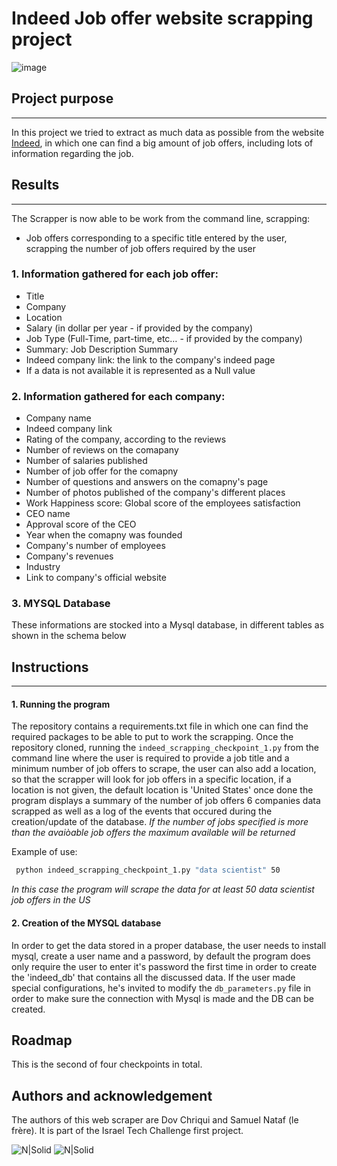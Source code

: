 # Indeed Job offer website scrapping project


![image](https://user-images.githubusercontent.com/93139204/156459023-a6cfaa74-d43d-4c27-992a-9f21f1e40ab3.png)



## Project purpose 
---
In this project we tried to extract as much data as possible from the website [Indeed](https://www.indeed.com/jobs?q=Data%20Scientist&l=United%20States&vjk=92ecfcf3e426868a), in which one can find a big amount of job offers, including lots of information regarding the job.

## Results
---
The Scrapper is now able to be work from the command line, scrapping:
- Job offers corresponding to a specific title entered by the user, scrapping the number of job offers required by the user

 ### 1. Information gathered for each job offer:
-	Title
-	Company
-	Location
-	Salary (in dollar per year - if provided by the company)
-	Job Type (Full-Time, part-time, etc… - if provided by the company)
-	Summary: Job Description Summary
-	Indeed company link: the link to the company's indeed page
-	If a data is not available it is represented as a Null value

### 2. Information gathered for each company:
- Company name
- Indeed company link
- Rating of the company, according to the reviews 
- Number of reviews on the comapany 
- Number of salaries published 
- Number of job offer for the comapny
- Number of questions and answers on the comapny's page
- Number of photos published of the company's different places
- Work Happiness score: Global score of the employees satisfaction
- CEO name
- Approval score of the CEO
- Year when the comapny was founded 
- Company's number of employees 
- Company's revenues 
- Industry
- Link to company's official website

### 3. MYSQL Database
These informations are stocked into a Mysql database, in different tables as shown in the schema below


## Instructions 
---
#### 1. Running the program 
The repository contains a requirements.txt file in which one can find the required packages to be able to put to work the scrapping. 
Once the repository cloned, running the ```indeed_scrapping_checkpoint_1.py``` from the command line where the user is required to provide a job title and a minimum number of job offers to scrape, the user can also add a location, so that the scrapper will look for job offers in a specific location, if a location is not given, the default location is 'United States' once done the program displays a summary of the number of job offers 6 companies data scrapped as well as a log of the events that occured during the creation/update of the database. 
*If the number of jobs specified is more than the avaiòable job offers the maximum available will be returned*

Example of use: 
```bash
 python indeed_scrapping_checkpoint_1.py "data scientist" 50 
```
*In this case the program will scrape the data for at least 50 data scientist job offers in the US* 

#### 2. Creation of the MYSQL database
In order to get the data stored in a proper database, the user needs to install mysql, create a user name and a password, by default the program does only require the user to enter it's password the first time in order to create the 'indeed_db' that contains all the discussed data. If the user made special configurations, he's invited to modify the ```db_parameters.py``` file in order to make sure the connection with Mysql is made and the DB can be created.

 ## Roadmap
This is the second of four checkpoints in total. 

## Authors and acknowledgement 
The authors of this web scraper are Dov Chriqui and Samuel Nataf (le frère).
It is part of the Israel Tech Challenge first project.



![N|Solid](https://encrypted-tbn0.gstatic.com/images?q=tbn:ANd9GcQypgIpsSV7mTbOAPAwGwxJ3o0n5lZTelnfeQ&usqp=CAU) ![N|Solid](https://i.pinimg.com/originals/8a/c6/6b/8ac66b8b69031605b3c8fad50fdaf4cc.jpg)



